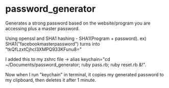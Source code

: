 # password_generator
Generates a strong password based on the website/program you are accessing plus a master password.

Using openssl and SHA1 hashing - SHA1(Program + password).
ex) SHA1("facebookmasterpassword") turns into "tkQfLzxtCjhcI3XMPQ933KFunu8="

I added this to my zshrc file -> alias keychain="cd ~/Documents/password_generator; ruby pass.rb; ruby reset.rb &!".

Now when I run "keychain" in terminal, it copies my generated password to my clipboard, then deletes it after 1 minute.
